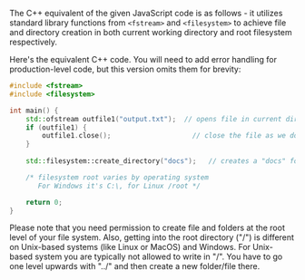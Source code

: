 The C++ equivalent of the given JavaScript code is as follows - it utilizes standard library functions from `<fstream>` and `<filesystem>` to achieve file and directory creation in both current working directory and root filesystem respectively. 

Here's the equivalent C++ code. You will need to add error handling for production-level code, but this version omits them for brevity:

```c++
#include <fstream>
#include <filesystem>

int main() {
    std::ofstream outfile1("output.txt");  // opens file in current directory
    if (outfile1) {
        outfile1.close();                    // close the file as we don't need to write anything here, just create an empty file
    }
    
    std::filesystem::create_directory("docs");   // creates a "docs" folder in current directory 

    /* filesystem root varies by operating system
       For Windows it's C:\, for Linux /root */

    return 0;
}
```
Please note that you need permission to create file and folders at the root level of your file system. Also, getting into the root directory ("/") is different on Unix-based systems (like Linux or MacOS) and Windows. For Unix-based system you are typically not allowed to write in "/". You have to go one level upwards with "../" and then create a new folder/file there.

